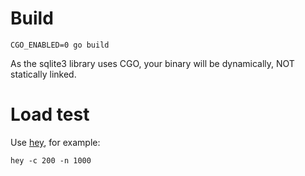 # Build

`CGO_ENABLED=0 go build`

As the sqlite3 library uses CGO, your binary will be dynamically, NOT statically
linked.


# Load test

Use [hey](https://github.com/rakyll/hey), for example:

`hey -c 200 -n 1000`
